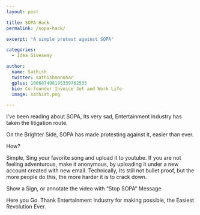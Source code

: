 ```yaml
---
layout: post

title: SOPA Hack
permalink: /sopa-hack/

excerpt: "A simple protest against SOPA"

categories:
  - Idea Giveaway

author: 
  name: Sathish
  twitter: sathishmanohar
  gplus: 100687498195339762535 
  bio: Co-founder Invoice Jet and Work Life
  image: sathish.png

---
```

I&#8217;ve been reading about SOPA, Its very sad, Entertainment industry has taken the litigation route.

On the Brighter Side, SOPA has made protesting against it, easier than ever.

<!--more-->

How?

Simple, Sing your favorite song and upload it to youtube. If you are not feeling adventurous, make it anonymous, by uploading it under a new account created with new email. Technically, Its still not bullet proof, but the more people do this, the more harder it is to crack down.

Show a Sign, or annotate the video with &#8220;Stop SOPA&#8221; Message

Here you Go. Thank Entertainment Industry for making possible, the Easiest Revolution Ever.
